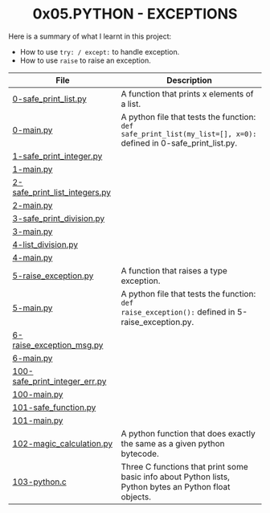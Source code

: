 <h1 align="center">0x05.PYTHON - EXCEPTIONS</h1>

Here is a summary of what I learnt in this project: 
<ul>
<li>How to use <code>try: / except:</code> to handle exception.</li>
<li>How to use <code>raise</code> to raise an exception.</li>
</ul>

|File|Description|
|--|--|
|[0-safe_print_list.py](https://github.com/GM-Samuelstein/alx-higher_level_programming/blob/master/0x05-python-exceptions/0-safe_print_list.py)|A function that prints x elements of a list.|
|[0-main.py](https://github.com/GM-Samuelstein/alx-higher_level_programming/blob/master/0x05-python-exceptions/0-main.py)|A python file that tests the function: <code>def safe_print_list(my_list=[], x=0):</code> defined in 0-safe_print_list.py.|
|[1-safe_print_integer.py](https://github.com/GM-Samuelstein/alx-higher_level_programming/blob/master/0x05-python-exceptions/1-safe_print_integer.py)||
|[1-main.py](https://github.com/GM-Samuelstein/alx-higher_level_programming/blob/master/0x05-python-exceptions/1-main.py)||
|[2-safe_print_list_integers.py](https://github.com/GM-Samuelstein/alx-higher_level_programming/blob/master/0x05-python-exceptions/2-safe_print_list_integers.py)||
|[2-main.py](https://github.com/GM-Samuelstein/alx-higher_level_programming/blob/master/0x05-python-exceptions/2-main.py)||
|[3-safe_print_division.py](https://github.com/GM-Samuelstein/alx-higher_level_programming/blob/master/0x05-python-exceptions/3-safe_print_division.py)||
|[3-main.py](https://github.com/GM-Samuelstein/alx-higher_level_programming/blob/master/0x05-python-exceptions/3-main.py)||
|[4-list_division.py](https://github.com/GM-Samuelstein/alx-higher_level_programming/blob/master/0x05-python-exceptions/4-list_division.py)||
|[4-main.py](https://github.com/GM-Samuelstein/alx-higher_level_programming/blob/master/0x05-python-exceptions/4-main.py)||
|[5-raise_exception.py](https://github.com/GM-Samuelstein/alx-higher_level_programming/blob/master/0x05-python-exceptions/5-raise_exception.py)|A function that raises a type exception.|
|[5-main.py](https://github.com/GM-Samuelstein/alx-higher_level_programming/blob/master/0x05-python-exceptions/5-main.py)|A python file that tests the function: <code>def raise_exception():</code> defined in 5-raise_exception.py.|
|[6-raise_exception_msg.py](https://github.com/GM-Samuelstein/alx-higher_level_programming/blob/master/0x05-python-exceptions/6-raise_exception_msg.py)||
|[6-main.py](https://github.com/GM-Samuelstein/alx-higher_level_programming/blob/master/0x05-python-exceptions/6-main.py)||
|[100-safe_print_integer_err.py](https://github.com/GM-Samuelstein/alx-higher_level_programming/blob/master/0x05-python-exceptions/100-safe_print_integer_err.py)||
|[100-main.py](https://github.com/GM-Samuelstein/alx-higher_level_programming/blob/master/0x05-python-exceptions/100-main.py)||
|[101-safe_function.py](https://github.com/GM-Samuelstein/alx-higher_level_programming/blob/master/0x05-python-exceptions/101-safe_function.py)||
|[101-main.py](https://github.com/GM-Samuelstein/alx-higher_level_programming/blob/master/0x05-python-exceptions/101-main.py)||
|[102-magic_calculation.py](https://github.com/GM-Samuelstein/alx-higher_level_programming/blob/master/0x05-python-exceptions/102-magic_calculation.py)|A python function that does exactly the same as a given python bytecode.|
|[103-python.c](https://github.com/GM-Samuelstein/alx-higher_level_programming/blob/master/0x05-python-exceptions/103-python.c)|Three C functions that print some basic info about Python lists, Python bytes an Python float objects.|
